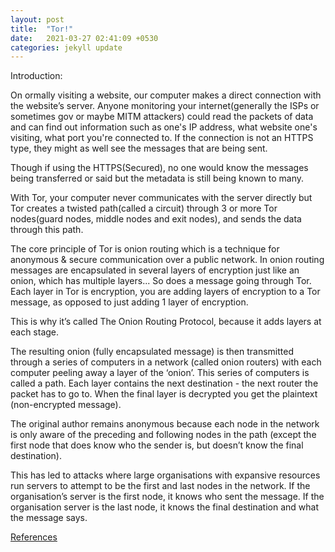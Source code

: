 ```yaml
---
layout: post
title:  "Tor!"
date:   2021-03-27 02:41:09 +0530
categories: jekyll update
---
```


Introduction: 

On ormally visiting a website, our computer makes a direct connection with the website’s server. Anyone monitoring your internet(generally the ISPs or sometimes gov or maybe MITM attackers) could read the packets of data and can find out information such as one's IP address, what website one's visiting, what port you're connected to. If the connection is not an HTTPS type, they might as well see the messages that are being sent.

Though if using the HTTPS(Secured), no one would know the messages being transferred or said but the metadata is still being known to many.

With Tor, your computer never communicates with the server directly but Tor creates a twisted path(called a circuit) through 3 or more Tor nodes(guard nodes, middle nodes and exit nodes), and sends the data through this path.

The core principle of Tor is onion routing which is a technique for anonymous & secure communication over a public network. In onion routing messages are encapsulated in several layers of encryption just like an onion, which has multiple layers...
So does a message going through Tor. Each layer in Tor is encryption, you are adding layers of encryption to a Tor message, as opposed to just adding 1 layer of encryption.

This is why it’s called The Onion Routing Protocol, because it adds layers at each stage.

The resulting onion (fully encapsulated message) is then transmitted through a series of computers in a network (called onion routers) with each computer peeling away a layer of the ‘onion’. This series of computers is called a path. Each layer contains the next destination - the next router the packet has to go to. When the final layer is decrypted you get the plaintext (non-encrypted message).

The original author remains anonymous because each node in the network is only aware of the preceding and following nodes in the path (except the first node that does know who the sender is, but doesn’t know the final destination).

This has led to attacks where large organisations with expansive resources run servers to attempt to be the first and last nodes in the network. If the organisation’s server is the first node, it knows who sent the message. If the organisation server is the last node, it knows the final destination and what the message says.

[References](https://skerritt.blog/how-does-tor-really-work/)
